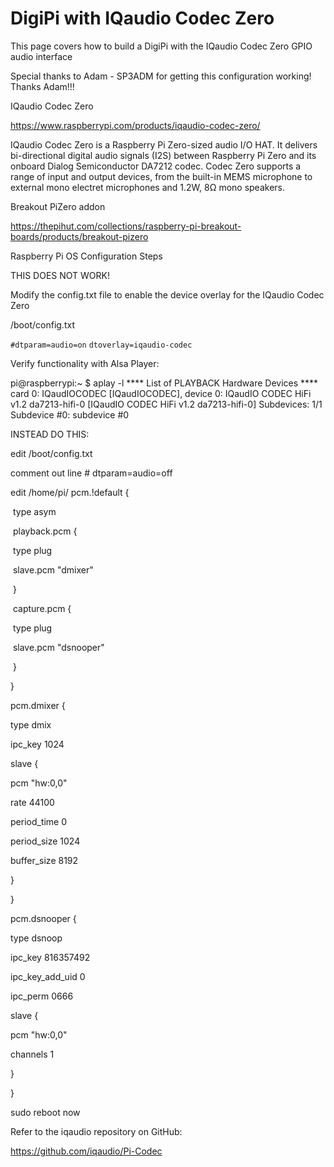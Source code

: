 # DigiPi with IQaudio Codec Zero

This page covers how to build a DigiPi with the IQaudio Codec Zero GPIO audio interface

Special thanks to Adam - SP3ADM for getting this configuration working! Thanks Adam!!!

IQaudio Codec Zero

https://www.raspberrypi.com/products/iqaudio-codec-zero/

IQaudio Codec Zero is a Raspberry Pi Zero-sized audio I/O HAT. It delivers bi-directional digital audio signals (I2S) between Raspberry Pi Zero and its onboard Dialog Semiconductor DA7212 codec. Codec Zero supports a range of input and output devices, from the built-in MEMS microphone to external mono electret microphones and 1.2W, 8Ω mono speakers.



Breakout PiZero addon

https://thepihut.com/collections/raspberry-pi-breakout-boards/products/breakout-pizero



Raspberry Pi OS Configuration Steps

THIS DOES NOT WORK!

Modify the config.txt file to enable the device overlay for the IQaudio Codec Zero

/boot/config.txt

`#dtparam=audio=on`
`dtoverlay=iqaudio-codec`



Verify functionality with Alsa Player:

pi@raspberrypi:~ $ aplay -l **** List of PLAYBACK Hardware Devices **** card 0: IQaudIOCODEC [IQaudIOCODEC], device 0: IQaudIO CODEC HiFi v1.2 da7213-hifi-0 [IQaudIO CODEC HiFi v1.2 da7213-hifi-0]  Subdevices: 1/1  Subdevice #0: subdevice #0

INSTEAD DO THIS:

edit /boot/config.txt

comment out line # dtparam=audio=off


edit /home/pi/
pcm.!default {

​    type asym

​    playback.pcm {

​        type plug

​        slave.pcm "dmixer"

​    }

​    capture.pcm {

​        type plug

​        slave.pcm "dsnooper"

​    }

}

pcm.dmixer {

type dmix

ipc_key 1024

slave {

pcm "hw:0,0"

rate 44100

period_time 0

period_size 1024

buffer_size 8192

}

}

pcm.dsnooper {

type dsnoop

ipc_key 816357492

ipc_key_add_uid 0

ipc_perm 0666

slave {

pcm "hw:0,0"

channels 1

}

}


sudo reboot now



Refer to the iqaudio repository on GitHub:

https://github.com/iqaudio/Pi-Codec




